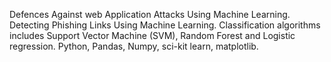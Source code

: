 Defences Against web Application Attacks Using Machine Learning.
Detecting Phishing Links Using Machine Learning.
Classification algorithms includes Support Vector Machine (SVM), Random Forest and Logistic regression.
Python, Pandas, Numpy, sci-kit learn, matplotlib.
